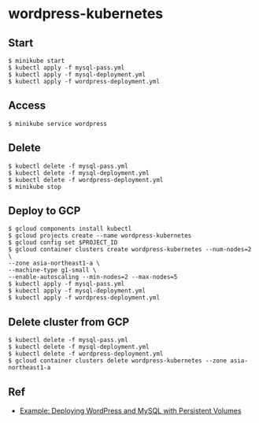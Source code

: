 # wordpress-kubernetes

## Start
```
$ minikube start
$ kubectl apply -f mysql-pass.yml
$ kubectl apply -f mysql-deployment.yml
$ kubectl apply -f wordpress-deployment.yml
```

## Access
```
$ minikube service wordpress
```

## Delete
```
$ kubectl delete -f mysql-pass.yml
$ kubectl delete -f mysql-deployment.yml
$ kubectl delete -f wordpress-deployment.yml
$ minikube stop
```

## Deploy to GCP
```
$ gcloud components install kubectl
$ gcloud projects create --name wordpress-kubernetes
$ gcloud config set $PROJECT_ID
$ gcloud container clusters create wordpress-kubernetes --num-nodes=2 \
--zone asia-northeast1-a \
--machine-type g1-small \
--enable-autoscaling --min-nodes=2 --max-nodes=5
$ kubectl apply -f mysql-pass.yml
$ kubectl apply -f mysql-deployment.yml
$ kubectl apply -f wordpress-deployment.yml
```

## Delete cluster from GCP
```
$ kubectl delete -f mysql-pass.yml
$ kubectl delete -f mysql-deployment.yml
$ kubectl delete -f wordpress-deployment.yml
$ gcloud container clusters delete wordpress-kubernetes --zone asia-northeast1-a
```

## Ref
* [Example: Deploying WordPress and MySQL with Persistent Volumes](https://kubernetes.io/docs/tutorials/stateful-application/mysql-wordpress-persistent-volume/)
